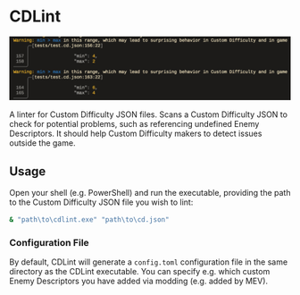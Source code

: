 # CDLint

![A screenshot of CDLint producing diagnostics](./assets/screenshot.png)

A linter for Custom Difficulty JSON files. Scans a Custom Difficulty JSON to
check for potential problems, such as referencing undefined Enemy Descriptors.
It should help Custom Difficulty makers to detect issues outside the game.

## Usage

Open your shell (e.g. PowerShell) and run the executable, providing the path
to the Custom Difficulty JSON file you wish to lint:

```bash
& "path\to\cdlint.exe" "path\to\cd.json"
```

### Configuration File

By default, CDLint will generate a `config.toml` configuration file in the
same directory as the CDLint executable. You can specify e.g. which custom
Enemy Descriptors you have added via modding (e.g. added by MEV).

